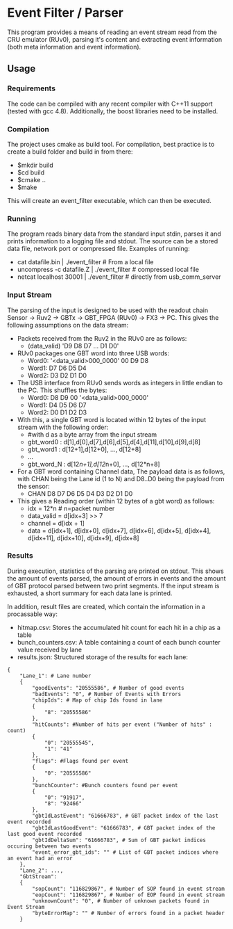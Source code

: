 # Event Filter / Parser

This program provides a means of reading an event stream read from
the CRU emulator (RUv0), parsing it's content and extracting event
information (both meta information and event information).

## Usage

### Requirements
The code can be compiled with any recent compiler with C++11 support
(tested with gcc 4.8). Additionally, the boost libraries need to be
installed.

### Compilation

The project uses cmake as build tool. For compilation, best practice is to create a build folder and build in from there:

- $mkdir build
- $cd build
- $cmake ..
- $make

This will create an event_filter executable, which can then be
executed.

### Running

The program reads binary data from the standard input stdin, parses it
and prints information to a logging file and stdout. The source can be
a stored data file, network port or compressed file. Examples of running:

- cat datafile.bin | ./event_filter # From a local file
- uncompress -c datafile.Z | ./event_filter # compressed local file
- netcat localhost 30001 | ./event_filter # directly from usb_comm_server

### Input Stream

The parsing of the input is designed to be used with the readout chain
Sensor -> Ruv2 -> GBTx -> GBT_FPGA (RUv0) -> FX3 -> PC. This gives the
following assumptions on the data stream:

- Packets received from the Ruv2 in the RUv0 are as follows:
  - (data_valid) 'D9 D8 D7 ... D1 D0'
- RUv0 packages one GBT word into three USB words:
  - Word0: '<data_valid>000_0000' 00 D9 D8
  - Word1: D7 D6 D5 D4
  - Word2: D3 D2 D1 D0
- The USB interface from RUv0 sends words as integers in little endian to the PC. This shuffles the bytes:
  - Word0: D8 D9 00 '<data_valid>000_0000'
  - Word1: D4 D5 D6 D7
  - Word2: D0 D1 D2 D3
- With this, a single GBT word is located within 12 bytes of the input stream with the following order:
  - #with d as a byte array from the input stream
  - gbt_word0 : d[1],d[0],d[7],d[6],d[5],d[4],d[11],d[10],d[9],d[8]
  - gbt_word1 : d[12+1],d[12+0], ..., d[12+8]
  - ...
  - gbt_word_N : d[12*n+1],d[12*n+0], ..., d[12*n+8]
- For a GBT word containing Channel data, The payload data is as
  follows, with CHAN being the Lane id (1 to N) and D8..D0 being the
  payload from the sensor:
  - CHAN D8 D7 D6 D5 D4 D3 D2 D1 D0
- This gives a Reading order (within 12 bytes of a gbt word) as
  follows:
  - idx = 12*n # n=packet number
  - data_valid = d[idx+3] >> 7
  - channel = d[idx + 1]
  - data = d[idx+1], d[idx+0], d[idx+7], d[idx+6], d[idx+5], d[idx+4], d[idx+11], d[idx+10], d[idx+9], d[idx+8]

### Results
During execution, statistics of the parsing are printed on
stdout. This shows the amount of events parsed, the amount of errors
in events and the amount of GBT protocol parsed between two print
segments. If the input stream is exhausted, a short summary for each
data lane is printed.

In addition, result files are created, which contain the information
in a procassable way:

- hitmap.csv: Stores the accumulated hit count for each hit in a chip as a table
- bunch_counters.csv: A table containing a count of each bunch counter value received by lane
- results.json: Structured storage of the results for each lane:
```
{
    "Lane_1": # Lane number
    {
        "goodEvents": "20555586", # Number of good events
        "badEvents": "0", # Number of Events with Errors
        "chipIds": # Map of chip Ids found in lane
        {
            "8": "20555586"
        },
        "hitCounts": #Number of hits per event ("Number of hits" : count)
        {
            "0": "20555545",
            "1": "41"
        },
        "flags": #Flags found per event
        {
            "0": "20555586"
        },
        "bunchCounter": #Bunch counters found per event
        {
            "0": "91917",
            "8": "92466"
        },
        "gbtIdLastEvent": "61666783", # GBT packet index of the last event recorded
        "gbtIdLastGoodEvent": "61666783", # GBT packet index of the last good event recorded
        "gbtIdDeltaSum": "61666783", # Sum of GBT packet indices occuring between two events
        "event_error_gbt_ids": "" # List of GBT packet indices where an event had an error
    },
    "Lane_2": ...,
    "GbtStream":
    {
        "sopCount": "116829867", # Number of SOP found in event stream
        "eopCount": "116829867", # Number of EOP found in event stream
        "unknownCount": "0", # Number of unknown packets found in Event Stream
        "byteErrorMap": "" # Number of errors found in a packet header
    }
```
